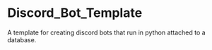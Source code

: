 # Discord_Bot_Template
A template for creating discord bots that run in python attached to a database. 
